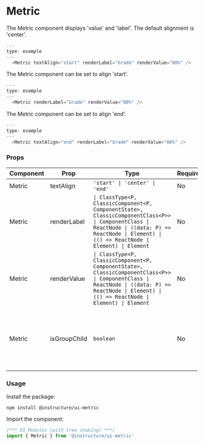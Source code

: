 # Metric


The Metric component displays 'value' and 'label'. The default alignment is 'center'.

```javascript
---
type: example
---
  <Metric textAlign="start" renderLabel="Grade" renderValue="80%" />
```

The Metric component can be set to align 'start'.

```javascript
---
type: example
---
  <Metric renderLabel="Grade" renderValue="80%" />
```

The Metric component can be set to align 'end'.

```javascript
---
type: example
---
  <Metric textAlign="end" renderLabel="Grade" renderValue="80%" />
```


### Props

| Component | Prop | Type | Required | Default | Description |
|-----------|------|------|----------|---------|-------------|
| Metric | textAlign | `'start' \| 'center' \| 'end'` | No | `'center'` |  |
| Metric | renderLabel | `\| ClassType<P, ClassicComponent<P, ComponentState>, ClassicComponentClass<P>> \| ComponentClass \| ReactNode \| ((data: P) => ReactNode \| Element) \| (() => ReactNode \| Element) \| Element` | No | - |  |
| Metric | renderValue | `\| ClassType<P, ClassicComponent<P, ComponentState>, ClassicComponentClass<P>> \| ComponentClass \| ReactNode \| ((data: P) => ReactNode \| Element) \| (() => ReactNode \| Element) \| Element` | No | - |  |
| Metric | isGroupChild | `boolean` | No | `false` | Set to true when a child of MetricGroup so the appropriate aria labels get set |

### Usage

Install the package:

```shell
npm install @instructure/ui-metric
```

Import the component:

```javascript
/*** ES Modules (with tree shaking) ***/
import { Metric } from '@instructure/ui-metric'
```

